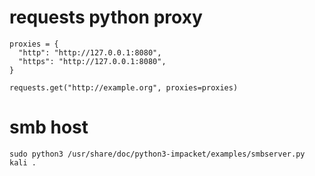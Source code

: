 # requests python proxy

```
proxies = {
  "http": "http://127.0.0.1:8080",
  "https": "http://127.0.0.1:8080",
}

requests.get("http://example.org", proxies=proxies)
```

# smb host

```
sudo python3 /usr/share/doc/python3-impacket/examples/smbserver.py kali .
```

